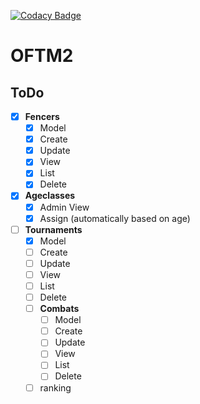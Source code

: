[![Codacy Badge](https://api.codacy.com/project/badge/Grade/38a52734201241128d85b2ba8863db13)](https://app.codacy.com/app/Phill93/OFTM2?utm_source=github.com&utm_medium=referral&utm_content=Phill93/OFTM2&utm_campaign=Badge_Grade_Dashboard)

# OFTM2

## ToDo

- [x] **Fencers**
    - [x] Model
    - [x] Create
    - [x] Update
    - [x] View
    - [x] List
    - [x] Delete
- [x] **Ageclasses**
    - [x] Admin View
    - [x] Assign (automatically based on age)
- [ ] **Tournaments**
    - [x] Model
    - [ ] Create
    - [ ] Update
    - [ ] View
    - [ ] List
    - [ ] Delete
    - [ ] **Combats**
        - [ ] Model
        - [ ] Create
        - [ ] Update
        - [ ] View
        - [ ] List
        - [ ] Delete
     - [ ] ranking